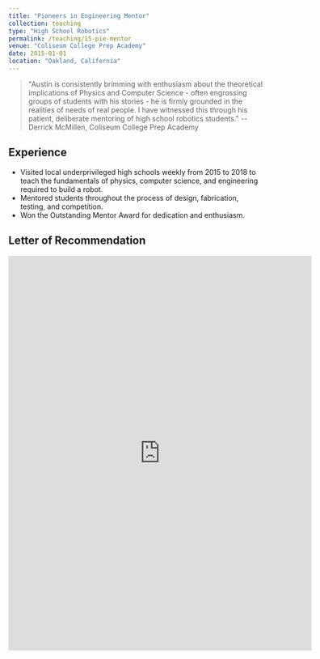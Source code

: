 ```yaml
---
title: "Pioneers in Engineering Mentor"
collection: teaching
type: "High School Robotics"
permalink: /teaching/15-pie-mentor
venue: "Coliseum College Prep Academy"
date: 2015-01-01
location: "Oakland, California"
---
```


> "Austin is consistently brimming with enthusiasm about the theoretical implications of
> Physics and Computer Science - often engrossing groups of students with his stories - he is firmly grounded in
> the realities of needs of real people. I have witnessed this through his patient, deliberate mentoring of high
> school robotics students." --Derrick McMillen, Coliseum College Prep Academy

## Experience

- Visited local underprivileged high schools weekly from 2015 to 2018 to teach the fundamentals of physics, computer science, and engineering required to build a robot.
- Mentored students throughout the process of design, fabrication, testing, and competition.
- Won the Outstanding Mentor Award for dedication and enthusiasm.

## Letter of Recommendation

<iframe data-image-dimensions="600x780" src="https://drive.google.com/viewerng/viewer?url=https%3A//static1.squarespace.com/static/5b46a4024eddecbb9f4565aa/t/5c072346575d1f3fc21cecbd/1543971656523/McMillen.pdf&amp;embedded=true&amp;wmode=opaque" width="600" data-embed="true" style="border: none;" height="780"></iframe>
